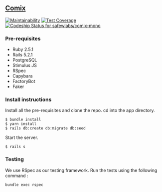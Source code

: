 ## [Comix](https://comix.life)

[![Maintainability](https://api.codeclimate.com/v1/badges/1482d87626eec74e1697/maintainability)](https://codeclimate.com/github/safewlabs/comix-mono/maintainability)
[![Test Coverage](https://api.codeclimate.com/v1/badges/1482d87626eec74e1697/test_coverage)](https://codeclimate.com/github/safewlabs/comix-mono/test_coverage)
[ ![Codeship Status for safewlabs/comix-mono](https://app.codeship.com/projects/1b9be7e0-a50e-0135-16d4-669675cbf703/status?branch=new-app)](https://app.codeship.com/projects/255140)

### Pre-requisites

* Ruby 2.5.1
* Rails 5.2.1
* PostgreSQL
* Stimulus JS
* RSpec
* Capybara
* FactoryBot
* Faker

### Install instructions

Install all the pre-requisites and clone the repo. cd into the app directory.

```shell
$ bundle install
$ yarn install
$ rails db:create db:migrate db:seed
```

Start the server.

```shell
$ rails s
```

### Testing

We use RSpec as our testing framework. Run the tests using the following command :

```
bundle exec rspec
```